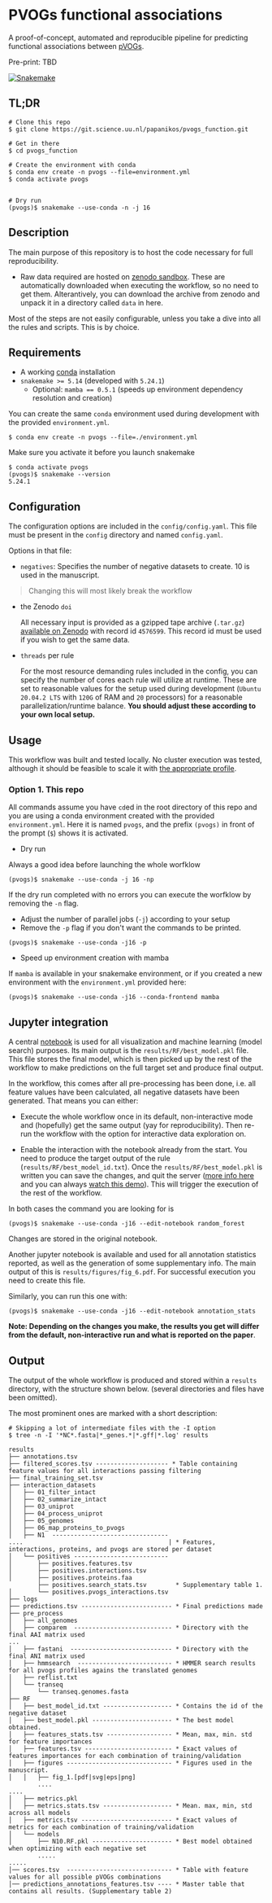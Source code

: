 # PVOGs functional associations

A proof-of-concept, automated and reproducible pipeline for predicting 
functional associations between
[pVOGs](https://www.ncbi.nlm.nih.gov/pmc/articles/PMC5210652/).

Pre-print: TBD

[![Snakemake](https://img.shields.io/badge/snakemake-≥5.14.0-brightgreen.svg?style=flat)](https://snakemake.readthedocs.io)

## TL;DR

```
# Clone this repo
$ git clone https://git.science.uu.nl/papanikos/pvogs_function.git

# Get in there
$ cd pvogs_function

# Create the environment with conda
$ conda env create -n pvogs --file=environment.yml
$ conda activate pvogs


# Dry run 
(pvogs)$ snakemake --use-conda -n -j 16
```

## Description

The main purpose of this repository is to host the code necessary for full 
reproducibility.

* Raw data required are hosted on 
[zenodo sandbox](https://sandbox.zenodo.org/record/4576599). 
These are automatically downloaded when executing the workflow, 
so no need to get them.
Alterantively, you can download the archive from zenodo and unpack it in a 
directory called `data` in here.

Most of the steps are not easily configurable, unless you take a dive into all
the rules and scripts. This is by choice.

## Requirements

* A working [conda](https://docs.conda.io/en/latest/) installation
* `snakemake >= 5.14` (developed with `5.24.1`)
  * Optional: `mamba == 0.5.1` (speeds up environment dependency resolution 
  and creation)

You can create the same `conda` environment used during development with the 
provided `environment.yml`.

```
$ conda env create -n pvogs --file=./environment.yml
```

Make sure you activate it before you launch snakemake
```
$ conda activate pvogs
(pvogs)$ snakemake --version
5.24.1
```

## Configuration

The configuration options are included in the `config/config.yaml`. This file 
must be present in the `config` directory and named `config.yaml`.

Options in that file:

- `negatives`: Specifies the number of negative datasets to create. 
   10 is used in the manuscript.

 > Changing this will most likely break the workflow

- the Zenodo `doi` 
  
  All necessary input is provided as a gzipped tape archive (`.tar.gz`) 
  [available on Zenodo](https://zenodo.org/record/4576599) with record id 
  `4576599`. This record id must be used if you wish to get the same data. 
  
- `threads` per rule

  For the most resource demanding rules included in the config, you can 
  specify the number of cores each rule will utilize at runtime. These are set 
  to reasonable values for the setup used during development (`Ubuntu 
  20.04.2 LTS` with `120G` of RAM and `20` processors) for a reasonable 
  parallelization/runtime balance. 
  **You should adjust these according to your own local setup.**


## Usage

This workflow was built and tested locally. No cluster execution was tested,
although it should be feasible to scale it with
[the appropriate profile](https://snakemake.readthedocs.io/en/stable/executing/cli.html#profiles). 

### **Option 1. This repo**

All commands assume you have `cd`ed in the root directory of this repo and you
are using a conda environment created with the provided `environment.yml`. Here
it is named `pvogs`, and the prefix `(pvogs)` in front of the prompt (`$`) 
shows it is activated.

- Dry run

Always a good idea before launching the whole worfklow

```
(pvogs)$ snakemake --use-conda -j 16 -np
```

If the dry run completed with no errors you can execute the worfklow by 
removing the `-n` flag. 
* Adjust the number of parallel jobs (`-j`) according to your setup
* Remove the `-p` flag if you don't want the commands to be printed.

```
(pvogs)$ snakemake --use-conda -j16 -p
```
- Speed up environment creation with mamba

If `mamba` is available in your snakemake environment, or if you created a new
environment with the `environment.yml` provided here:

```
(pvogs)$ snakemake --use-conda -j16 --conda-frontend mamba
```

## Jupyter integration

A central [notebook](workflow/notebooks/analysis.py.ipynb) is used for all 
visualization and machine learning (model search) purposes. Its main output is
the `results/RF/best_model.pkl` file. This file stores the final model, which 
is then picked up by the rest of the workflow to make predictions on the 
full target set and produce final output.

In the workflow, this comes after all pre-processing has been done, 
i.e. all feature values have been calculated, all negative datasets have been 
generated. That means you can either:

- Execute the whole workflow once in its default, non-interactive mode
and (hopefully) get the same output (yay for reproducibility). Then re-run
the workflow with the option for interactive data exploration on.

- Enable the interaction with the notebook already from the start. You need
to produce the target output of the rule (`results/RF/best_model_id.txt`).
Once the `results/RF/best_model.pkl` is written you can save the changes, 
and quit the server
([more info here](https://snakemake.readthedocs.io/en/stable/snakefiles/rules.html#jupyter-notebook-integration) 
and you can always 
[watch this demo](https://snakemake.readthedocs.io/en/stable/_images/snakemake-notebook-demo.gif)).
This will trigger the execution of the rest of the workflow.

In both cases the command you are looking for is

```
(pvogs)$ snakemake --use-conda -j16 --edit-notebook random_forest
```

Changes are stored in the original notebook.

Another jupyter notebook is available and used for all annotation statistics
reported, as well as the generation of some supplementary info. The main output
of this is `results/figures/fig_6.pdf`. For successful execution you need to 
create this file.

Similarly, you can run this one with: 

```
(pvogs)$ snakemake --use-conda -j16 --edit-notebook annotation_stats
```

**Note: Depending on the changes you make, the results you get will 
differ from the default, non-interactive run and what is reported on the 
paper**.


## Output

The output of the whole workflow is produced and stored within a `results` 
directory, with the structure shown below. (several directories and files have 
been omitted).

The most prominent ones are marked with a short description:

```
# Skipping a lot of intermediate files with the -I option
$ tree -n -I '*NC*.fasta|*_genes.*|*.gff|*.log' results

results
├── annotations.tsv
├── filtered_scores.tsv -------------------- * Table containing feature values for all interactions passing filtering
├── final_training_set.tsv
├── interaction_datasets
│   ├── 01_filter_intact
│   ├── 02_summarize_intact
│   ├── 03_uniprot
│   ├── 04_process_uniprot
│   ├── 05_genomes
│   ├── 06_map_proteins_to_pvogs
│   ├── N1  --------------------------------  
....                                        | * Features, interactions, proteins, and pvogs are stored per dataset
│   └── positives --------------------------  
│       ├── positives.features.tsv
│       ├── positives.interactions.tsv
│       ├── positives.proteins.faa
        ├── positives.search_stats.tsv        * Supplementary table 1.
│       └── positives.pvogs_interactions.tsv
├── logs
├── predictions.tsv ------------------------- * Final predictions made
├── pre_process
│   ├── all_genomes
│   ├── comparem  --------------------------- * Directory with the final AAI matrix used
...
│   ├── fastani  ---------------------------- * Directory with the final ANI matrix used
│   ├── hmmsearch  -------------------------- * HMMER search results for all pvogs profiles agains the translated genomes
│   ├── reflist.txt
│   └── transeq
│       └── transeq.genomes.fasta
├── RF
│   ├── best_model_id.txt ------------------- * Contains the id of the negative dataset
│   ├── best_model.pkl ---------------------- * The best model obtained.
│   ├── features_stats.tsv ------------------ * Mean, max, min. std for feature importances
│   ├── features.tsv ------------------------ * Exact values of features importances for each combination of training/validation
│   ├── figures ----------------------------- * Figures used in the manuscript.       
│   │   ├── fig_1.[pdf|svg|eps|png]
        ....
....
│   ├── metrics.pkl
│   ├── metrics.stats.tsv ------------------- * Mean. max, min, std across all models
│   ├── metrics.tsv ------------------------- * Exact values of metrics for each combination of training/validation
│   └── models
│       ├── N10.RF.pkl ---------------------- * Best model obtained when optimizing with each negative set
        .....
.....		
│── scores.tsv  ----------------------------- * Table with feature values for all possible pVOGs combinations
│── predictions_annotations_features.tsv ---- * Master table that contains all results. (Supplementary table 2)
```

